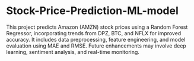 # Stock-Price-Prediction-ML-model
This project predicts Amazon (AMZN) stock prices using a Random Forest Regressor, incorporating trends from DPZ, BTC, and NFLX for improved accuracy. It includes data preprocessing, feature engineering, and model evaluation using MAE and RMSE. Future enhancements may involve deep learning, sentiment analysis, and real-time monitoring. 
